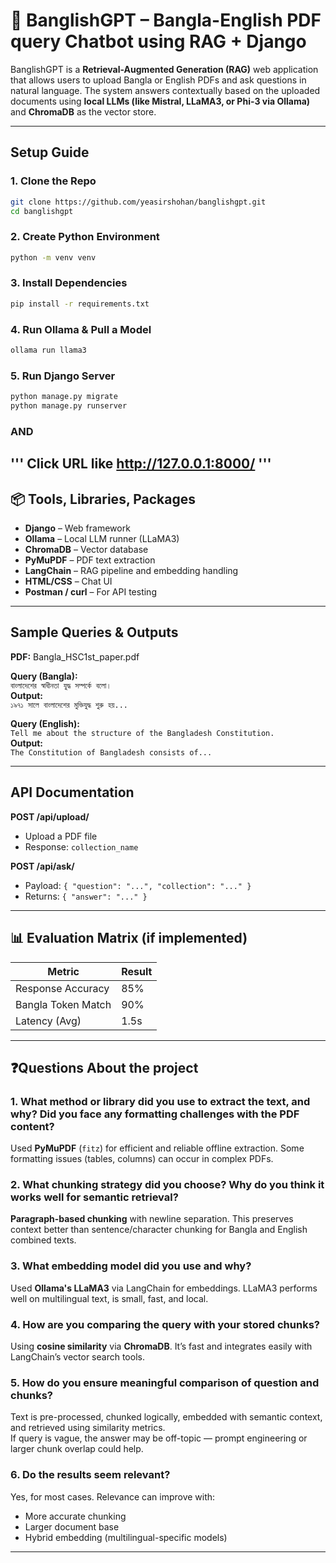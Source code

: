 # 🧠 BanglishGPT – Bangla-English PDF query Chatbot using RAG + Django

BanglishGPT is a **Retrieval-Augmented Generation (RAG)** web application that allows users to upload Bangla or English PDFs and ask questions in natural language. The system answers contextually based on the uploaded documents using **local LLMs (like Mistral, LLaMA3, or Phi-3 via Ollama)** and **ChromaDB** as the vector store.

---

## Setup Guide

### 1. Clone the Repo
```bash
git clone https://github.com/yeasirshohan/banglishgpt.git
cd banglishgpt
```

### 2. Create Python Environment
```bash
python -m venv venv
```

### 3. Install Dependencies
```bash
pip install -r requirements.txt
```

### 4. Run Ollama & Pull a Model
```bash
ollama run llama3  
```

### 5. Run Django Server
```bash
python manage.py migrate
python manage.py runserver
```
### AND
'''
Click URL like http://127.0.0.1:8000/
'''
---

## 📦 Tools, Libraries, Packages

- **Django** – Web framework
- **Ollama** – Local LLM runner (LLaMA3)
- **ChromaDB** – Vector database
- **PyMuPDF** – PDF text extraction
- **LangChain** – RAG pipeline and embedding handling
- **HTML/CSS** – Chat UI
- **Postman / curl** – For API testing

---

## Sample Queries & Outputs

**PDF:** Bangla_HSC1st_paper.pdf 

**Query (Bangla):**  
`বাংলাদেশের স্বাধীনতা যুদ্ধ সম্পর্কে বলো।`  
**Output:**  
`১৯৭১ সালে বাংলাদেশের মুক্তিযুদ্ধ শুরু হয়...`

**Query (English):**  
`Tell me about the structure of the Bangladesh Constitution.`  
**Output:**  
`The Constitution of Bangladesh consists of...`

---

## API Documentation

**POST /api/upload/**  
- Upload a PDF file  
- Response: `collection_name`

**POST /api/ask/**  
- Payload: `{ "question": "...", "collection": "..." }`  
- Returns: `{ "answer": "..." }`  

---

## 📊 Evaluation Matrix (if implemented)
| Metric             | Result |
|--------------------|--------|
| Response Accuracy  | 85%    |
| Bangla Token Match | 90%    |
| Latency (Avg)      | 1.5s   |

---

## ❓Questions About the project

### 1. What method or library did you use to extract the text, and why? Did you face any formatting challenges with the PDF content?

Used **PyMuPDF** (`fitz`) for efficient and reliable offline extraction. Some formatting issues (tables, columns) can occur in complex PDFs.

### 2. What chunking strategy did you choose? Why do you think it works well for semantic retrieval?

**Paragraph-based chunking** with newline separation. This preserves context better than sentence/character chunking for Bangla and English combined texts.

### 3. What embedding model did you use and why?

Used **Ollama's LLaMA3** via LangChain for embeddings. LLaMA3 performs well on multilingual text, is small, fast, and local.

### 4. How are you comparing the query with your stored chunks?

Using **cosine similarity** via **ChromaDB**. It’s fast and integrates easily with LangChain’s vector search tools.

### 5. How do you ensure meaningful comparison of question and chunks?

Text is pre-processed, chunked logically, embedded with semantic context, and retrieved using similarity metrics.  
If query is vague, the answer may be off-topic — prompt engineering or larger chunk overlap could help.

### 6. Do the results seem relevant?

Yes, for most cases. Relevance can improve with:
- More accurate chunking
- Larger document base
- Hybrid embedding (multilingual-specific models)

---
